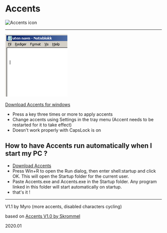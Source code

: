 # Accents
<img src="Accents.ico" alt="Accents icon" width="32" height="32" /> 

---

![press a key to cycle trough accents](AccentsScreen.gif "press a key to cycle trough accents")

[Download Accents for windows](https://github.com/OMeyer973/Accents/raw/master/Accents.exe)

- Press a key three times or more to apply accents
- Change accents using Settings in the tray menu (Accent needs to be restarted for it to take effect)
- Doesn't work properly with CapsLock is on

## How to have Accents run automatically when I start my PC ?

- [Download Accents](https://github.com/OMeyer973/Accents/archive/master.zip)
- Press Win+R to open the Run dialog, then enter shell:startup and click OK. This will open the Startup folder for the current user.
- Paste Accents.exe and Accents.exe in the Startup folder. Any program linked in this folder will start automatically on startup.
- that's it !

---

V1.1 by Myro (more accents, disabled characters cycling)

based on [Accents V1.0 by Skrommel](http://www.dcmembers.com/skrommel/download/accents/)

2020.01
